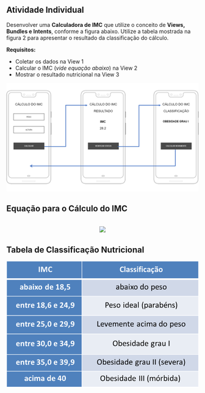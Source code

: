 ## Atividade Individual
Desenvolver uma **Calculadora de IMC** que utilize o conceito de **Views, Bundles e Intents**, conforme a figura abaixo. Utilize a tabela mostrada na figura 2 para apresentar o resultado da classificação do cálculo.

**Requisitos:**
+ Coletar os dados na View 1
+ Calcular o IMC (*vide equação abaixo*) na View 2
+ Mostrar o resultado nutricional na View 3

![Title](atividade_imc.png)

## Equação para o Cálculo do IMC
<br>
<p align="center" style="margin: auto;">
	<img width="300" src="https://render.githubusercontent.com/render/math?math=\IMC = \frac{peso}{altura^2}">
</p>

## Tabela de Classificação Nutricional
<p align="center" style="margin: auto;">
	<img src="tabela_imc.png">
</p>